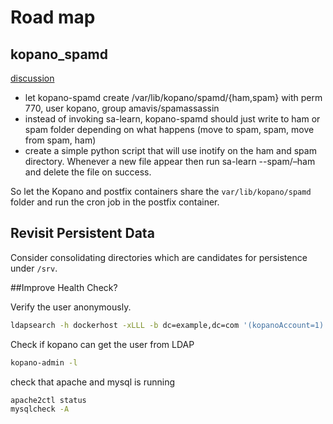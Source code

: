# Road map

## kopano_spamd

[discussion](https://jira.kopano.io/browse/KC-666)

- let kopano-spamd create /var/lib/kopano/spamd/{ham,spam} with perm 770, user kopano, group amavis/spamassassin
- instead of invoking sa-learn, kopano-spamd should just write to ham  or spam folder depending on what happens (move to spam, spam, move from  spam, ham)
- create a simple python script that will use inotify on the ham and  spam directory. Whenever a new file appear then run sa-learn --spam/–ham  and delete the file on success.

So let the Kopano and postfix containers share the `var/lib/kopano/spamd` folder and run the cron job in the postfix container.

## Revisit Persistent Data

Consider consolidating directories which are candidates for persistence under `/srv`.

##Improve Health Check?

Verify the user anonymously.
```bash
ldapsearch -h dockerhost -xLLL -b dc=example,dc=com '(kopanoAccount=1)'
```

Check if kopano can get the user from LDAP
```bash
kopano-admin -l
```
check that apache and mysql is running
```bash
apache2ctl status
mysqlcheck -A
```
